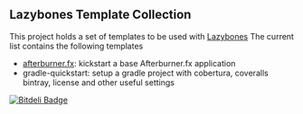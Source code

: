 Lazybones Template Collection
-----------------------------

This project holds a set of templates to be used with [Lazybones][]
The current list contains the following templates

 * [afterburner.fx][]: kickstart a base Afterburner.fx application
 * gradle-quickstart: setup a gradle project with cobertura, coveralls
   bintray, license and other useful settings

[Lazybones]: http://github.com/pledbrook/lazybones
[afterburner.fx]: http://afterburner.adam-bien.com

[![Bitdeli Badge](https://d2weczhvl823v0.cloudfront.net/aalmiray/lazybones-template-collection/trend.png)](https://bitdeli.com/free "Bitdeli Badge")
